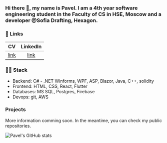 ### Hi there 👋, my name is Pavel. I am a 4th year software engineering student in the Faculty of CS in HSE, Moscow and a developer @Sofia Drafting, Hexagon.

### 🔗 Links 
|CV|LinkedIn|
|:--:|:------:|
|[link](Dzhalev_Pavel_CV_July_23.pdf)|[link](https://www.linkedin.com/in/paveldzhalev/)|

### 🧑‍💻 Stack
- Backend: C# - .NET Winforms, WPF, ASP, Blazor, Java, C++, solidity
- Frontend: HTML, CSS, React, Flutter
- Databases: MS SQL, Postgres, Firebase
- Devops: git, AWS

### Projects
More information comming soon. In the meantime, you can check my public repositories.

![Pavel's GitHub stats](https://github-readme-stats.vercel.app/api?username=padjal)

